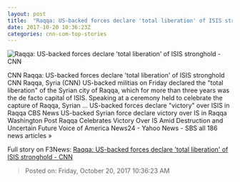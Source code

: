 ```yaml
---
layout: post
title:  "Raqqa: US-backed forces declare 'total liberation' of ISIS stronghold - CNN"
date: 2017-10-20 10:36:23Z
categories: cnn-com-top-stories
---
```


![Raqqa: US-backed forces declare 'total liberation' of ISIS stronghold - CNN](http://cdn.cnn.com/cnnnext/dam/assets/171019064720-06-raqqa-1019-super-tease.jpg)

CNN Raqqa: US-backed forces declare 'total liberation' of ISIS stronghold CNN Raqqa, Syria (CNN) US-backed militias on Friday declared the "total liberation" of the Syrian city of Raqqa, which for more than three years was the de facto capital of ISIS. Speaking at a ceremony held to celebrate the capture of Raqqa, Syrian ... US-backed forces declare "victory" over ISIS in Raqqa CBS News US-backed Syrian force declare victory over IS in Raqqa Washington Post Raqqa Celebrates Victory Over IS Amid Destruction and Uncertain Future Voice of America News24 - Yahoo News - SBS all 186 news articles »


Full story on F3News: [Raqqa: US-backed forces declare 'total liberation' of ISIS stronghold - CNN](http://www.f3nws.com/n/QfZHRC)

> Posted on: Friday, October 20, 2017 10:36:23 AM
